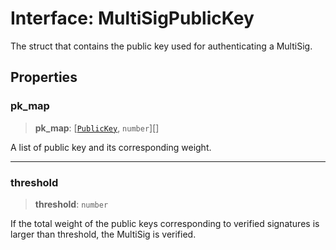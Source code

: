 # Interface: MultiSigPublicKey

The struct that contains the public key used for authenticating a MultiSig.

## Properties

### pk\_map

> **pk\_map**: [[`PublicKey`](../type-aliases/PublicKey.md), `number`][]

A list of public key and its corresponding weight.

---

### threshold

> **threshold**: `number`

If the total weight of the public keys corresponding to verified signatures is larger than
threshold, the MultiSig is verified.
